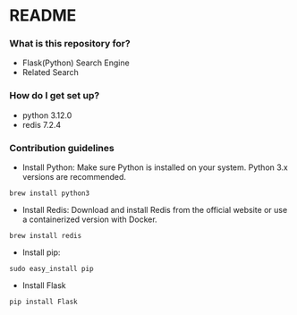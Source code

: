 # README #

### What is this repository for? ###
* Flask(Python) Search Engine
* Related Search

### How do I get set up? ###
* python 3.12.0
* redis 7.2.4

### Contribution guidelines ###
* Install Python: Make sure Python is installed on your system. Python 3.x versions are recommended.
```linux
brew install python3
```

* Install Redis: Download and install Redis from the official website or use a containerized version with Docker.
```linux
brew install redis
```

* Install pip:
```linux
sudo easy_install pip
```

* Install Flask
```linux
pip install Flask
```

